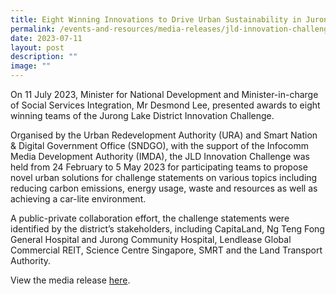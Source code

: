 ```yaml
---
title: Eight Winning Innovations to Drive Urban Sustainability in Jurong Lake District
permalink: /events-and-resources/media-releases/jld-innovation-challenge/
date: 2023-07-11
layout: post
description: ""
image: ""
---
```

On 11 July 2023, Minister for National Development and Minister-in-charge of Social Services Integration, Mr Desmond Lee, presented awards to eight winning teams of the Jurong Lake District Innovation Challenge.

Organised by the Urban Redevelopment Authority (URA) and Smart Nation & Digital Government Office (SNDGO), with the support of the Infocomm Media Development Authority (IMDA), the JLD Innovation Challenge was held from 24 February to 5 May 2023 for participating teams to propose novel urban solutions for challenge statements on various topics including reducing carbon emissions, energy usage, waste and resources as well as achieving a car-lite environment. 

A public-private collaboration effort, the challenge statements were identified by the district’s stakeholders, including CapitaLand, Ng Teng Fong General Hospital and Jurong Community Hospital, Lendlease Global Commercial REIT, Science Centre Singapore, SMRT and the Land Transport Authority.

View the media release [here](https://www.ura.gov.sg/Corporate/Media-Room/Media-Releases/pr23-24).